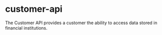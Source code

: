 customer-api
============

The Customer API provides a customer the ability to access data stored in financial institutions.
